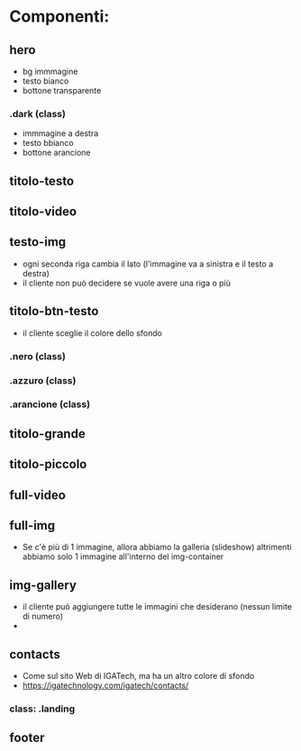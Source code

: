 # Componenti:

## hero
- bg immmagine
- testo bianco
- bottone transparente

### .dark (class)
- immmagine a destra
- testo bbianco
- bottone arancione

## titolo-testo

## titolo-video

## testo-img
- ogni seconda riga cambia il lato (l'immagine va a sinistra e il testo a destra)
- il cliente non può decidere se vuole avere una riga o più

## titolo-btn-testo
- il cliente sceglie il colore dello sfondo
### .nero (class)
### .azzuro (class)
### .arancione (class)

## titolo-grande

## titolo-piccolo

## full-video

## full-img
- Se c'è più di 1 immagine, allora abbiamo la galleria (slideshow) altrimenti abbiamo solo 1 immagine all'interno del img-container

## img-gallery
- il cliente può aggiungere tutte le immagini che desiderano (nessun limite di numero)
-
## contacts 
- Come sul sito Web di IGATech, ma ha un altro colore di sfondo
- https://igatechnology.com/igatech/contacts/
### class: .landing

## footer

